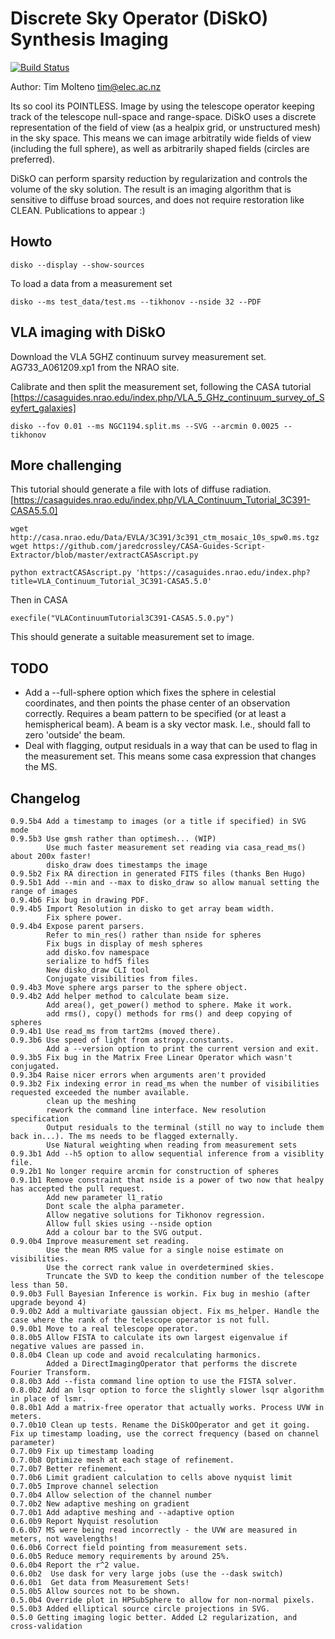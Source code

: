# Discrete Sky Operator (DiSkO) Synthesis Imaging

[![Build Status](https://travis-ci.org/tmolteno/disko.svg?branch=master)](https://travis-ci.org/tmolteno/disko)

Author: Tim Molteno tim@elec.ac.nz

Its so cool its POINTLESS. Image by using the telescope operator keeping track of the telescope null-space and range-space. DiSkO uses a discrete representation of the field of view (as a healpix grid, or unstructured mesh) in the sky space. This means we can image arbitratily wide fields of view (including the full sphere), as well as arbitrarily shaped fields (circles are preferred).

DiSkO can perform sparsity reduction by regularization and controls the volume of the sky solution. The result is an imaging algorithm that is sensitive to diffuse broad sources, and does not require restoration like CLEAN. Publications to appear :)

## Howto

    disko --display --show-sources

To load a data from a measurement set 

    disko --ms test_data/test.ms --tikhonov --nside 32 --PDF

## VLA imaging with DiSkO

Download the VLA 5GHZ continuum survey measurement set. AG733_A061209.xp1 from the NRAO site.

Calibrate and then split the measurement set, following the CASA tutorial [https://casaguides.nrao.edu/index.php/VLA_5_GHz_continuum_survey_of_Seyfert_galaxies]

    disko --fov 0.01 --ms NGC1194.split.ms --SVG --arcmin 0.0025 --tikhonov
## More challenging

This tutorial should generate a file with lots of diffuse radiation. 
[https://casaguides.nrao.edu/index.php/VLA_Continuum_Tutorial_3C391-CASA5.5.0]

    wget http://casa.nrao.edu/Data/EVLA/3C391/3c391_ctm_mosaic_10s_spw0.ms.tgz
    wget https://github.com/jaredcrossley/CASA-Guides-Script-Extractor/blob/master/extractCASAscript.py
    
    python extractCASAscript.py 'https://casaguides.nrao.edu/index.php?title=VLA_Continuum_Tutorial_3C391-CASA5.5.0'

Then in CASA

    execfile("VLAContinuumTutorial3C391-CASA5.5.0.py")
    
This should generate a suitable measurement set to image.

## TODO

* Add a --full-sphere option which fixes the sphere in celestial coordinates, and then points the phase center of an observation correctly. Requires a beam pattern to be specified (or at least a hemispherical beam). A beam is a sky vector mask. I.e., should fall to zero 'outside' the beam.
* Deal with flagging, output residuals in a way that can be used to flag in the measurement set. This means some casa expression that changes the MS.

## Changelog

```
0.9.5b4 Add a timestamp to images (or a title if specified) in SVG mode
0.9.5b3 Use gmsh rather than optimesh... (WIP)
        Use much faster measurement set reading via casa_read_ms() about 200x faster!
        disko_draw does timestamps the image
0.9.5b2 Fix RA direction in generated FITS files (thanks Ben Hugo)
0.9.5b1 Add --min and --max to disko_draw so allow manual setting the range of images
0.9.4b6 Fix bug in drawing PDF.
0.9.4b5 Import Resolution in disko to get array beam width.
        Fix sphere power.
0.9.4b4 Expose parent parsers.
        Refer to min_res() rather than nside for spheres
        Fix bugs in display of mesh spheres
        add disko.fov namespace
        serialize to hdf5 files
        New disko_draw CLI tool
        Conjugate visibilities from files.
0.9.4b3 Move sphere args parser to the sphere object.
0.9.4b2 Add helper method to calculate beam size. 
        Add area(), get_power() method to sphere. Make it work.
        add rms(), copy() methods for rms() and deep copying of spheres
0.9.4b1 Use read_ms from tart2ms (moved there). 
0.9.3b6 Use speed of light from astropy.constants. 
        Add a --version option to print the current version and exit.
0.9.3b5 Fix bug in the Matrix Free Linear Operator which wasn't conjugated.
0.9.3b4 Raise nicer errors when arguments aren't provided
0.9.3b2 Fix indexing error in read_ms when the number of visibilities requested exceeded the number available.
        clean up the meshing 
        rework the command line interface. New resolution specification
        Output residuals to the terminal (still no way to include them back in...). The ms needs to be flagged externally.
        Use Natural weighting when reading from measurement sets
0.9.3b1 Add --h5 option to allow sequential inference from a visiblity file.
0.9.2b1 No longer require arcmin for construction of spheres
0.9.1b1 Remove constraint that nside is a power of two now that healpy has accepted the pull request.
        Add new parameter l1_ratio
        Dont scale the alpha parameter.
        Allow negative solutions for Tikhonov regression.
        Allow full skies using --nside option
        Add a colour bar to the SVG output.
0.9.0b4 Improve measurement set reading. 
        Use the mean RMS value for a single noise estimate on visibilities.
        Use the correct rank value in overdetermined skies.
        Truncate the SVD to keep the condition number of the telescope less than 50.
0.9.0b3 Full Bayesian Inference is workin. Fix bug in meshio (after upgrade beyond 4)
0.9.0b2 Add a multivariate gaussian object. Fix ms_helper. Handle the case where the rank of the telescope operator is not full.
0.9.0b1 Move to a real telescope operator.
0.8.0b5 Allow FISTA to calculate its own largest eigenvalue if negative values are passed in.
0.8.0b4 Clean up code and avoid recalculating harmonics. 
        Added a DirectImagingOperator that performs the discrete Fourier Transform.
0.8.0b3 Add --fista command line option to use the FISTA solver.
0.8.0b2 Add an lsqr option to force the slightly slower lsqr algorithm in place of lsmr.
0.8.0b1 Add a matrix-free operator that actually works. Process UVW in meters.
0.7.0b10 Clean up tests. Rename the DiSkOOperator and get it going.  Fix up timestamp loading, use the correct frequency (based on channel parameter)
0.7.0b9 Fix up timestamp loading
0.7.0b8 Optimize mesh at each stage of refinement.
0.7.0b7 Better refinement.
0.7.0b6 Limit gradient calculation to cells above nyquist limit
0.7.0b5 Improve channel selection
0.7.0b4 Allow selection of the channel number
0.7.0b2 New adaptive meshing on gradient
0.7.0b1 Add adaptive meshing and --adaptive option
0.6.0b9 Report Nyquist resolution
0.6.0b7 MS were being read incorrectly - the UVW are measured in meters, not wavelengths!
0.6.0b6 Correct field pointing from measurement sets.
0.6.0b5 Reduce memory requirements by around 25%.
0.6.0b4 Report the r^2 value.
0.6.0b2  Use dask for very large jobs (use the --dask switch)
0.6.0b1  Get data from Measurement Sets!
0.5.0b5 Allow sources not to be shown.
0.5.0b4 Override plot in HPSubSphere to allow for non-normal pixels.
0.5.0b3 Added elliptical source circle projections in SVG.
0.5.0 Getting imaging logic better. Added L2 regularization, and cross-validation
```
